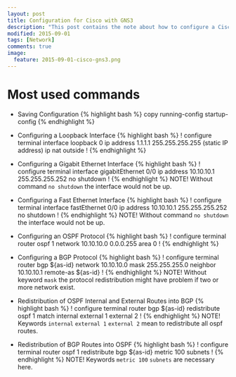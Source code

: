 ```yaml
---
layout: post
title: Configuration for Cisco with GNS3
description: "This post contains the note about how to configure a Cisco c7200 router with GNS3."
modified: 2015-09-01
tags: [Network]
comments: true
image:
  feature: 2015-09-01-cisco-gns3.png
---
```


# Most used commands

* Saving Configuration
{% highlight bash %}
copy running-config startup-config
{% endhighlight %}

* Configuring a Loopback Interface
{% highlight bash %}
!
configure terminal
interface loopback 0
ip address 1.1.1.1 255.255.255.255 (static IP address)
ip nat outside
!
{% endhighlight %}

* Configuring a Gigabit Ethernet Interface
{% highlight bash %}
!
configure terminal
interface gigabitEthernet 0/0
ip address 10.10.10.1 255.255.255.252
no shutdown 
!
{% endhighlight %}
NOTE! Without command ``no shutdown`` the interface would not be up.

* Configuring a Fast Ethernet Interface
{% highlight bash %}
!
configure terminal
interface fastEthernet 0/0
ip address 10.10.10.1 255.255.255.252
no shutdown
!
{% endhighlight %}
NOTE! Without command ``no shutdown`` the interface would not be up.

* Configuring an OSPF Protocol
{% highlight bash %}
!
configure terminal
router ospf 1
network 10.10.10.0 0.0.0.255 area 0
!
{% endhighlight %}

* Configuring a BGP Protocol
{% highlight bash %}
!
configure terminal
router bgp ${as-id}
network 10.10.10.0 mask 255.255.255.0
neighbor 10.10.10.1 remote-as ${as-id}
!
{% endhighlight %}
NOTE! Without keyword ``mask`` the protocol redistribution might have problem if two or more network exist.

* Redistribution of OSPF Internal and External Routes into BGP
{% highlight bash %}
!
configure terminal
router bgp ${as-id}
redistribute ospf 1 match internal external 1 external 2
!
{% endhighlight %}
NOTE! Keywords ``internal`` ``external 1`` ``external 2`` mean to redistribute all ospf routes.

* Redistribution of BGP Routes into OSPF
{% highlight bash %}
!
configure terminal
router ospf 1
redistribute bgp ${as-id} metric 100 subnets
!
{% endhighlight %}
NOTE! Keywords `metric 100` `subnets` are necessary here.